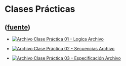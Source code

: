 # Clases Prácticas
([fuente](https://campus.exactas.uba.ar/course/view.php?id=987&section=6))
---
  - [![Archivo](https://campus.exactas.uba.ar/theme/image.php/magazine/core/1462913092/f/pdf) Clase Práctica 01 - Logica Archivo](https://campus.exactas.uba.ar/mod/resource/view.php?id=60075)

  - [![Archivo](https://campus.exactas.uba.ar/theme/image.php/magazine/core/1462913092/f/pdf) Clase Práctica 02 - Secuencias Archivo](https://campus.exactas.uba.ar/mod/resource/view.php?id=60537)

  - [![Archivo](https://campus.exactas.uba.ar/theme/image.php/magazine/core/1462913092/f/pdf) Clase Práctica 03 - Especificación Archivo](https://campus.exactas.uba.ar/mod/resource/view.php?id=60865)

